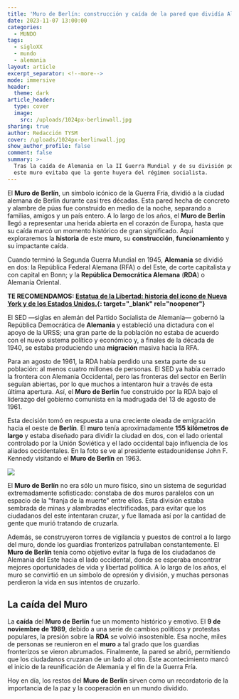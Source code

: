 ```yaml
---
title: 'Muro de Berlín: construcción y caída de la pared que dividía Alemnia'
date: 2023-11-07 13:00:00
categories:
  - MUNDO
tags:
  - sigloXX
  - mundo
  - alemania
layout: article
excerpt_separator: <!--more-->
mode: immersive
header:
  theme: dark
article_header:
  type: cover
  image:
    src: /uploads/1024px-berlinwall.jpg
sharing: true
author: Redacción TYSM
cover: /uploads/1024px-berlinwall.jpg
show_author_profile: false
comment: false
summary: >-
  Tras la caída de Alemania en la II Guerra Mundial y de su división política,
  este muro evitaba que la gente huyera del régimen socialista.
---
```

El **Muro de Berlín**, un símbolo icónico de la Guerra Fría, dividió a la ciudad alemana de Berlín durante casi tres décadas. Esta pared hecha de concreto y alambre de púas fue construido en medio de la noche, separando a familias, amigos y un país entero. A lo largo de los años, el **Muro de Berlín** llegó a representar una herida abierta en el corazón de Europa, hasta que su caída marcó un momento histórico de gran significado. Aquí exploraremos la **historia** de este **muro**, su **construcción**, **funcionamiento** y su impactante caída.

Cuando terminó la Segunda Guerra Mundial en 1945, **Alemania** se dividió en dos: la República Federal Alemana (RFA) o del Este, de corte capitalista y con capital en Bonn; y la **República Democrática Alemana** (**RDA**) o Alemania Oriental.

**TE RECOMENDAMOS:&nbsp;[Estatua de la Libertad: historia del ícono de Nueva York y de los Estados Unidos.](https://blog.tonoysumariachi.com/mundo/2022/08/04/estatua-de-la-libertad-historia-del-icono-de-nueva-york-y-de-los-estados-unidos.html){: target="_blank" rel="noopener"}**

El SED —siglas en alemán del Partido Socialista de Alemania— gobernó la República Democrática de **Alemania** y estableció una dictadura con el apoyo de la URSS; una gran parte de la población no estaba de acuerdo con el nuevo sistema político y económico y, a finales de la década de 1940, se estaba produciendo una **migración** masiva hacia la RFA.

Para an agosto de 1961, la RDA había perdido una sexta parte de su población: al menos cuatro millones de personas. El SED ya había cerrado la frontera con Alemania Occidental, pero las fronteras del sector en Berlín seguían abiertas, por lo que muchos a intentaron huir a través de esta última apertura. Así, el **Muro de Berlín** fue construido por la RDA bajo el liderazgo del gobierno comunista en la madrugada del 13 de agosto de 1961.

Esta decisión tomó en respuesta a una creciente oleada de emigración hacia el oeste de **Berlín**. El **muro** tenía aproximadamente **155 kilómetros de largo** y estaba diseñado para dividir la ciudad en dos, con el lado oriental controlado por la Unión Soviética y el lado occidental bajo influencia de los aliados occidentales. En la foto se ve al presidente estadounidense John F. Kennedy visitando el **Muro de Berlín** en 1963.

![](https://upload.wikimedia.org/wikipedia/commons/thumb/b/b8/Kennedy_in_Berlin.jpg/768px-Kennedy_in_Berlin.jpg)

El **Muro de Berlín** no era sólo un muro físico, sino un sistema de seguridad extremadamente sofisticado: constaba de dos muros paralelos con un espacio de la "franja de la muerte" entre ellos. Esta división estaba sembrada de minas y alambradas electrificadas, para evitar que los ciudadanos del este intentaran cruzar, y fue llamada así por la cantidad de gente que murió tratando de cruzarla.

Además, se construyeron torres de vigilancia y puestos de control a lo largo del muro, donde los guardias fronterizos patrullaban constantemente. El **Muro de Berlín** tenía como objetivo evitar la fuga de los ciudadanos de Alemania del Este hacia el lado occidental, donde se esperaba encontrar mejores oportunidades de vida y libertad política. A lo largo de los años, el muro se convirtió en un símbolo de opresión y división, y muchas personas perdieron la vida en sus intentos de cruzarlo.

## La caída del Muro

La **caída** del **Muro de Berlín** fue un momento histórico y emotivo. El **9 de noviembre de 1989**, debido a una serie de cambios políticos y protestas populares, la presión sobre la **RDA** se volvió insostenible. Esa noche, miles de personas se reunieron en el **muro** a tal grado que los guardias fronterizos se vieron abrumados. Finalmente, la pared se abrió, permitiendo que los ciudadanos cruzaran de un lado al otro. Este acontecimiento marcó el inicio de la reunificación de Alemania y el fin de la Guerra Fría.

Hoy en día, los restos del **Muro de Berlín** sirven como un recordatorio de la importancia de la paz y la cooperación en un mundo dividido.